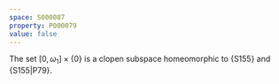 ```yaml
---
space: S000087
property: P000079
value: false
---
```


The set $[0,\omega_1]\times\{0\}$ is a clopen subspace homeomorphic to {S155} and {S155|P79}.
